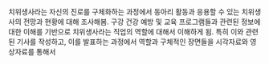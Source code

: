 치위생사라는 자신의 진로를 구체화하는 과정에서 동아리 활동과 응용할 수 있는 치위생사의 전망과 현황에 대해 조사해봄. 구강 건강 예방 및 교육 프로그램들과 관련된 정보에 대한 이해를 기반으로 치위생사라는 직업의 역할에 대해서 이해하게 됨. 특히 이와 관련된 기사를 작성하고, 이를 발표하는 과정에서 역할과 구체적인 장면들을 시각자료와 영상자료를 통해서 